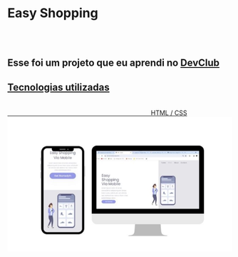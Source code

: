 <h1>Easy Shopping</h1>
<br>
<br>
<h2>Esse foi um projeto que eu aprendi no <a href="http://rodolfomori.com.br/devclub">DevClub</h2>
  <h2>Tecnologias utilizadas</h2>
  <br>
  ㅤㅤㅤㅤㅤㅤㅤㅤㅤㅤㅤㅤㅤㅤㅤㅤㅤㅤㅤㅤㅤㅤㅤㅤㅤHTML / CSS
  <br>
  
<img src="https://github.com/maycon-silver/Projeto-Responsivo/blob/master/assets/final-projeto-responsivo.jpg?raw=true"/>
